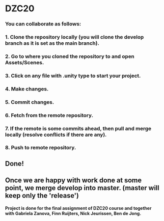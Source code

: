 # DZC20
### You can collaborate as follows:
### 1. Clone the repository locally (you will clone the develop branch as it is set as the main branch).
### 2. Go to where you cloned the repository to and open Assets/Scenes.
### 3. Click on any file with .unity type to start your project.
### 4. Make changes.
### 5. Commit changes.
### 6. Fetch from the remote repository.
### 7. If the remote is some commits ahead, then pull and merge locally (resolve conflicts if there are any).
### 8. Push to remote repository.
## Done! 
## Once we are happy with work done at some point, we merge develop into master. (master will keep only the 'release')
#### Project is done for the final assignment of DZC20 course and together with Gabriela Zanova, Finn Ruijters, Nick Jeurissen, Ben de Jong.
